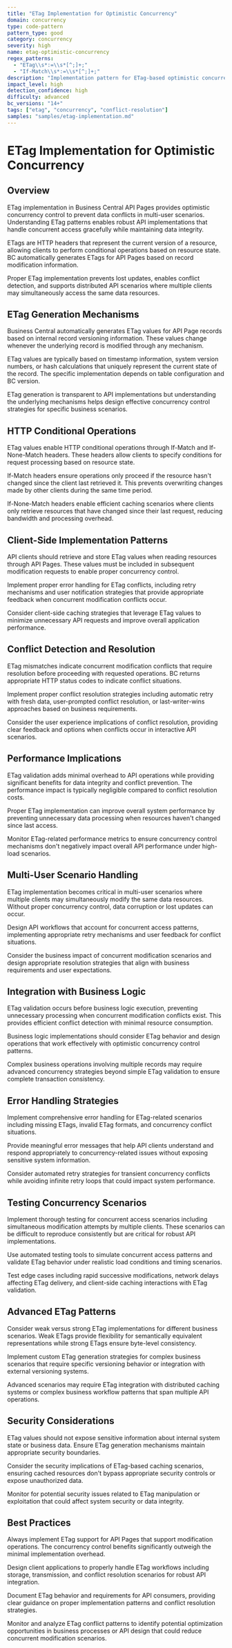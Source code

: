 ```yaml
---
title: "ETag Implementation for Optimistic Concurrency"
domain: concurrency
type: code-pattern
pattern_type: good
category: concurrency
severity: high
name: etag-optimistic-concurrency
regex_patterns:
  - "ETag\\s*:=\\s*[^;]+;"
  - "If-Match\\s*:=\\s*[^;]+;"
description: "Implementation pattern for ETag-based optimistic concurrency control"
impact_level: high
detection_confidence: high
difficulty: advanced
bc_versions: "14+"
tags: ["etag", "concurrency", "conflict-resolution"]
samples: "samples/etag-implementation.md"
---
```


# ETag Implementation for Optimistic Concurrency

## Overview

ETag implementation in Business Central API Pages provides optimistic concurrency control to prevent data conflicts in multi-user scenarios. Understanding ETag patterns enables robust API implementations that handle concurrent access gracefully while maintaining data integrity.

ETags are HTTP headers that represent the current version of a resource, allowing clients to perform conditional operations based on resource state. BC automatically generates ETags for API Pages based on record modification information.

Proper ETag implementation prevents lost updates, enables conflict detection, and supports distributed API scenarios where multiple clients may simultaneously access the same data resources.

## ETag Generation Mechanisms

Business Central automatically generates ETag values for API Page records based on internal record versioning information. These values change whenever the underlying record is modified through any mechanism.

ETag values are typically based on timestamp information, system version numbers, or hash calculations that uniquely represent the current state of the record. The specific implementation depends on table configuration and BC version.

ETag generation is transparent to API implementations but understanding the underlying mechanisms helps design effective concurrency control strategies for specific business scenarios.

## HTTP Conditional Operations

ETag values enable HTTP conditional operations through If-Match and If-None-Match headers. These headers allow clients to specify conditions for request processing based on resource state.

If-Match headers ensure operations only proceed if the resource hasn't changed since the client last retrieved it. This prevents overwriting changes made by other clients during the same time period.

If-None-Match headers enable efficient caching scenarios where clients only retrieve resources that have changed since their last request, reducing bandwidth and processing overhead.

## Client-Side Implementation Patterns

API clients should retrieve and store ETag values when reading resources through API Pages. These values must be included in subsequent modification requests to enable proper concurrency control.

Implement proper error handling for ETag conflicts, including retry mechanisms and user notification strategies that provide appropriate feedback when concurrent modification conflicts occur.

Consider client-side caching strategies that leverage ETag values to minimize unnecessary API requests and improve overall application performance.

## Conflict Detection and Resolution

ETag mismatches indicate concurrent modification conflicts that require resolution before proceeding with requested operations. BC returns appropriate HTTP status codes to indicate conflict situations.

Implement proper conflict resolution strategies including automatic retry with fresh data, user-prompted conflict resolution, or last-writer-wins approaches based on business requirements.

Consider the user experience implications of conflict resolution, providing clear feedback and options when conflicts occur in interactive API scenarios.

## Performance Implications

ETag validation adds minimal overhead to API operations while providing significant benefits for data integrity and conflict prevention. The performance impact is typically negligible compared to conflict resolution costs.

Proper ETag implementation can improve overall system performance by preventing unnecessary data processing when resources haven't changed since last access.

Monitor ETag-related performance metrics to ensure concurrency control mechanisms don't negatively impact overall API performance under high-load scenarios.

## Multi-User Scenario Handling

ETag implementation becomes critical in multi-user scenarios where multiple clients may simultaneously modify the same data resources. Without proper concurrency control, data corruption or lost updates can occur.

Design API workflows that account for concurrent access patterns, implementing appropriate retry mechanisms and user feedback for conflict situations.

Consider the business impact of concurrent modification scenarios and design appropriate resolution strategies that align with business requirements and user expectations.

## Integration with Business Logic

ETag validation occurs before business logic execution, preventing unnecessary processing when concurrent modification conflicts exist. This provides efficient conflict detection with minimal resource consumption.

Business logic implementations should consider ETag behavior and design operations that work effectively with optimistic concurrency control patterns.

Complex business operations involving multiple records may require advanced concurrency strategies beyond simple ETag validation to ensure complete transaction consistency.

## Error Handling Strategies

Implement comprehensive error handling for ETag-related scenarios including missing ETags, invalid ETag formats, and concurrency conflict situations.

Provide meaningful error messages that help API clients understand and respond appropriately to concurrency-related issues without exposing sensitive system information.

Consider automated retry strategies for transient concurrency conflicts while avoiding infinite retry loops that could impact system performance.

## Testing Concurrency Scenarios

Implement thorough testing for concurrent access scenarios including simultaneous modification attempts by multiple clients. These scenarios can be difficult to reproduce consistently but are critical for robust API implementations.

Use automated testing tools to simulate concurrent access patterns and validate ETag behavior under realistic load conditions and timing scenarios.

Test edge cases including rapid successive modifications, network delays affecting ETag delivery, and client-side caching interactions with ETag validation.

## Advanced ETag Patterns

Consider weak versus strong ETag implementations for different business scenarios. Weak ETags provide flexibility for semantically equivalent representations while strong ETags ensure byte-level consistency.

Implement custom ETag generation strategies for complex business scenarios that require specific versioning behavior or integration with external versioning systems.

Advanced scenarios may require ETag integration with distributed caching systems or complex business workflow patterns that span multiple API operations.

## Security Considerations

ETag values should not expose sensitive information about internal system state or business data. Ensure ETag generation mechanisms maintain appropriate security boundaries.

Consider the security implications of ETag-based caching scenarios, ensuring cached resources don't bypass appropriate security controls or expose unauthorized data.

Monitor for potential security issues related to ETag manipulation or exploitation that could affect system security or data integrity.

## Best Practices

Always implement ETag support for API Pages that support modification operations. The concurrency control benefits significantly outweigh the minimal implementation overhead.

Design client applications to properly handle ETag workflows including storage, transmission, and conflict resolution scenarios for robust API integration.

Document ETag behavior and requirements for API consumers, providing clear guidance on proper implementation patterns and conflict resolution strategies.

Monitor and analyze ETag conflict patterns to identify potential optimization opportunities in business processes or API design that could reduce concurrent modification scenarios.